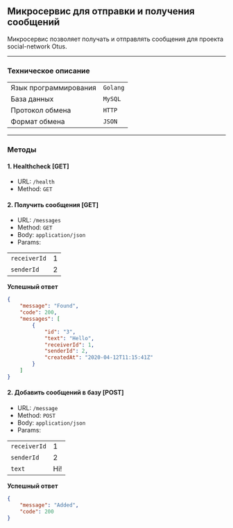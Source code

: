 ## Микросервис для отправки и получения сообщений

Микросервис позволяет получать и отправлять сообщения для проекта social-network Otus.

- - -

### Техническое описание

|||
|-----------------------|---------------------|
| Язык программирования | `Golang`            |
| База данных           | `MySQL`             |
| Протокол обмена       | `HTTP`              |
| Формат обмена         | `JSON`              |

- - -

### Методы

#### 1. Healthcheck [GET]

- URL:    `/health`
- Method: `GET`

#### 2. Получить сообщения [GET]

+ URL:        `/messages`
+ Method:     `GET`
+ Body:       `application/json`
+ Params:

|||
|--------------|--------|
|`receiverId`  | 1      |
|`senderId`    | 2      |

**Успешный ответ**
```json
{
    "message": "Found",
    "code": 200,
    "messages": [
        {
            "id": "3",
            "text": "Hello",
            "receiverId": 1,
            "senderId": 2,
            "createdAt": "2020-04-12T11:15:41Z"
        }
    ]
}
```

#### 2. Добавить сообщений в базу [POST]

+ URL:        `/message`
+ Method:     `POST`
+ Body:       `application/json`
+ Params:

|||
|--------------|--------|
|`receiverId`  | 1      |
|`senderId`    | 2      |
|`text`        | Hi!    |

**Успешный ответ**
```json
{
    "message": "Added",
    "code": 200
}
```
